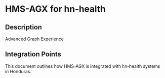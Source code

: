 # HMS-AGX for hn-health

## Description

Advanced Graph Experience

## Integration Points

This document outlines how HMS-AGX is integrated with hn-health systems in Honduras.
